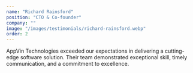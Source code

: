 ```yaml
---
name: "Richard Rainsford"
position: "CTO & Co-founder"
company: ""
image: "/images/testimonials/richard-rainsford.webp"
order: 2
---
```


AppVin Technologies exceeded our expectations in delivering a cutting-edge software solution. Their team demonstrated exceptional skill, timely communication, and a commitment to excellence.
